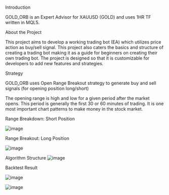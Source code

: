 Introduction

GOLD_ORB is an Expert Advisor for XAUUSD (GOLD) and uses 1HR TF written in MQL5.

About the Project

This project aims to develop a working trading bot (EA) which utilizes price action as buy/sell signal. This project also caters the basics and structure of creating a
trading bot making it as a guide for beginners on creating their own trading bot. The project is designed so that it is customizable for developers to add new features
and strategies.


Strategy

GOLD_ORB uses Open Range Breakout strategy to generate buy and sell signals (for opening position long/short)

The opening range is high and low for a given period after the market opens. This period is generally the first 30 or 60 minutes of trading. It is one most important
chart patterns to make money in the stock market.




Range Breakdown: Short Position

![image](https://user-images.githubusercontent.com/117939069/201955988-b487401c-3458-40eb-b4ae-1de67ef04795.png)


Range Breakout: Long Position

![image](https://user-images.githubusercontent.com/117939069/201953535-3fc70a14-5b7f-4648-a80c-0160accc31aa.png)

Algorithm Structure
![image](https://user-images.githubusercontent.com/117939069/201953919-a6dd6e05-4918-42ac-b340-c46b8edf67a4.png)


Backtest Result

![image](https://user-images.githubusercontent.com/117939069/201954432-3b38daf8-e183-4cfa-8384-3f88e2d8fc1c.png)

![image](https://user-images.githubusercontent.com/117939069/201954567-2c30a2c0-ec65-4bf6-83ac-59ddee0d188b.png)

